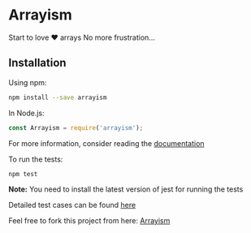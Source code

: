 # Arrayism
Start to love ❤️  arrays
No more frustration...

## Installation
Using npm:
```bash
npm install --save arrayism
```

In Node.js:
```js
const Arrayism = require('arrayism');
```

For more information, consider reading the [documentation](https://github.com/Atul-Kumar-Official/Arrayism/tree/master/docs/v4.0.0.md)

To run the tests:
```bash
npm test
```

**Note:** You need to install the latest version of jest for running the tests

Detailed test cases can be found [here](https://github.com/Atul-Kumar-Official/Arrayism/tree/master/test/unit_testing)

Feel free to fork this project from here: [Arrayism](https://github.com/Atul-Kumar-Official/Arrayism)